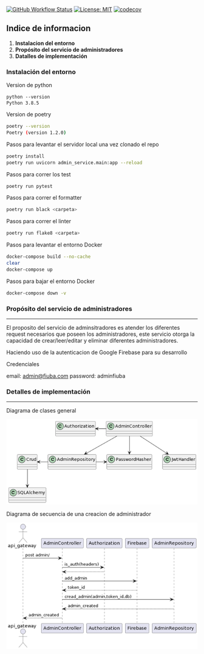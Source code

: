 [![GitHub Workflow Status](https://github.com/Fifiuba/admin-service/actions/workflows/test_action.yml/badge.svg?event=push)](https://github.com/Fifiuba/admin-service/commits/main)
[![License: MIT](https://img.shields.io/badge/License-MIT-green.svg)](https://github.com/Fifiuba/admin-service/blob/develop/LICENSE)
[![codecov](https://codecov.io/gh/Fifiuba/admin-service/branch/main/graph/badge.svg?token=RQXZSBLB86)](https://codecov.io/gh/Fifiuba/admin-service)


## Indice de informacion
1. **Instalacion del entorno**
2. **Propósito del servicio de administradores**
3. **Datalles de implementación**


### Instalación del entorno

Version de python
```shell
python --version
Python 3.8.5
 ```
Version de poetry
```bash
poetry --version
Poetry (version 1.2.0)
 ```

Pasos para levantar el servidor local una vez clonado el repo
```bash
poetry install
poetry run uvicorn admin_service.main:app --reload
```

Pasos para correr los test
```bash
poetry run pytest
```

Pasos para correr el formatter
```bash
poetry run black <carpeta>
```

Pasos para correr el linter
```bash
poetry run flake8 <carpeta>
```

Pasos para levantar el entorno Docker
```bash
docker-compose build --no-cache
clear
docker-compose up
```

Pasos para bajar el entorno Docker
```bash
docker-compose down -v
```

### Propósito del servicio de administradores
---

El proposito del servicio de adminsitradores es atender los diferentes request necesarios que poseen los administradores, este servicio otorga la capacidad de crear/leer/editar y eliminar diferentes administradores.

Haciendo uso de la autenticacion de Google Firebase para su desarrollo

Credenciales 

email: admin@fiuba.com
password: adminfiuba

### Detalles de implementación
---
Diagrama de clases general

![uml](uml.png)

Diagrama de secuencia de una creacion de administrador

![](secuence.png)
